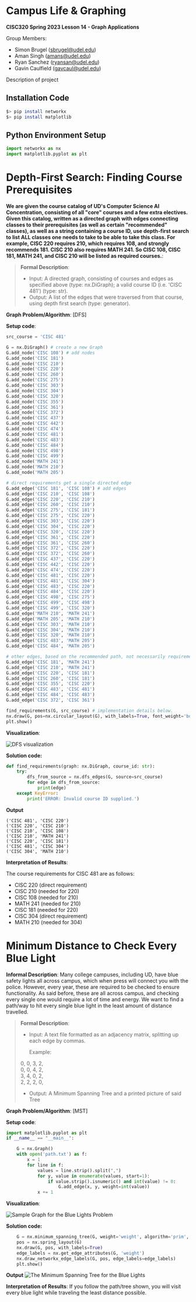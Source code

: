 # Campus Life & Graphing

**CISC320 Spring 2023 Lesson 14 - Graph Applications**

Group Members:

- Simon Brugel (sbrugel@udel.edu)
- Aman Singh (amans@udel.edu)
- Ryan Sanchez (ryansan@udel.edu)
- Gavin Caulfield (gavcaul@udel.edu)

Description of project

## Installation Code

```sh
$> pip install networkx
$> pip install matplotlib
```

## Python Environment Setup

```python
import networkx as nx
import matplotlib.pyplot as plt
```

# Depth-First Search: Finding Course Prerequisites

**We are given the course catalog of UD's Computer Science AI Concentration, consisting of all "core" courses and a few extra electives. Given this catalog, written as a directed graph with edges connecting classes to their prerequisites (as well as certain "recommended" classes), as well as a string containing a course ID, use depth-first search to list ALL classes one needs to take to be able to take this class. For example, CISC 220 requires 210, which requires 108, and strongly recommends 181. CISC 210 also requires MATH 241. So CISC 108, CISC 181, MATH 241, and CISC 210 will be listed as required courses.**:

> **Formal Description**:
>
> - Input: A directed graph, consisting of courses and edges as specified above (type: nx.DiGraph); a valid course ID (i.e. 'CISC 481') (type: str).
> - Output: A list of the edges that were traversed from that course, using depth first search (type: generator).

**Graph Problem/Algorithm**: [DFS]

**Setup code**:

```python
src_course = 'CISC 481'

G = nx.DiGraph() # create a new Graph
G.add_node('CISC 108') # add nodes
G.add_node('CISC 181')
G.add_node('CISC 210')
G.add_node('CISC 220')
G.add_node('CISC 260')
G.add_node('CISC 275')
G.add_node('CISC 303')
G.add_node('CISC 304')
G.add_node('CISC 320')
G.add_node('CISC 355')
G.add_node('CISC 361')
G.add_node('CISC 372')
G.add_node('CISC 437')
G.add_node('CISC 442')
G.add_node('CISC 474')
G.add_node('CISC 481')
G.add_node('CISC 483')
G.add_node('CISC 484')
G.add_node('CISC 498')
G.add_node('CISC 499')
G.add_node('MATH 241')
G.add_node('MATH 210')
G.add_node('MATH 205')

# direct requirements get a single directed edge
G.add_edge('CISC 181', 'CISC 108') # add edges
G.add_edge('CISC 210', 'CISC 108')
G.add_edge('CISC 220', 'CISC 210')
G.add_edge('CISC 260', 'CISC 210')
G.add_edge('CISC 275', 'CISC 181')
G.add_edge('CISC 275', 'CISC 220')
G.add_edge('CISC 303', 'CISC 220')
G.add_edge('CISC 304', 'CISC 220')
G.add_edge('CISC 320', 'CISC 220')
G.add_edge('CISC 361', 'CISC 220')
G.add_edge('CISC 361', 'CISC 260')
G.add_edge('CISC 372', 'CISC 220')
G.add_edge('CISC 372', 'CISC 260')
G.add_edge('CISC 437', 'CISC 220')
G.add_edge('CISC 442', 'CISC 220')
G.add_edge('CISC 474', 'CISC 220')
G.add_edge('CISC 481', 'CISC 220')
G.add_edge('CISC 481', 'CISC 304')
G.add_edge('CISC 483', 'CISC 220')
G.add_edge('CISC 484', 'CISC 220')
G.add_edge('CISC 498', 'CISC 275')
G.add_edge('CISC 499', 'CISC 498')
G.add_edge('CISC 499', 'CISC 320')
G.add_edge('MATH 210', 'MATH 241')
G.add_edge('MATH 205', 'MATH 210')
G.add_edge('CISC 303', 'MATH 210')
G.add_edge('CISC 304', 'MATH 210')
G.add_edge('CISC 320', 'MATH 210')
G.add_edge('CISC 483', 'MATH 205')
G.add_edge('CISC 484', 'MATH 205')

# other edges, based on the recommended path, not necessarily requirements
G.add_edge('CISC 181', 'MATH 241')
G.add_edge('CISC 210', 'MATH 241')
G.add_edge('CISC 220', 'CISC 181')
G.add_edge('CISC 260', 'CISC 181')
G.add_edge('CISC 355', 'CISC 220')
G.add_edge('CISC 483', 'CISC 481')
G.add_edge('CISC 484', 'CISC 483')
G.add_edge('CISC 372', 'CISC 361')

find_requirements(G, src_course) # implementation details below.
nx.draw(G, pos=nx.circular_layout(G), with_labels=True, font_weight='bold')
plt.show()
```

**Visualization**:

![DFS visualization](dfs.png)

**Solution code:**

```python
def find_requirements(graph: nx.DiGraph, course_id: str):
    try:
        dfs_from_source = nx.dfs_edges(G, source=src_course)
        for edge in dfs_from_source:
            print(edge)
    except KeyError:
        print('ERROR: Invalid course ID supplied.')
```

**Output**

```
('CISC 481', 'CISC 220')
('CISC 220', 'CISC 210')
('CISC 210', 'CISC 108')
('CISC 210', 'MATH 241')
('CISC 220', 'CISC 181')
('CISC 481', 'CISC 304')
('CISC 304', 'MATH 210')
```

**Interpretation of Results**:

The course requirements for CISC 481 are as follows:

- CISC 220 (direct requirement)
- CISC 210 (needed for 220)
- CISC 108 (needed for 210)
- MATH 241 (needed for 210)
- CISC 181 (needed for 220)
- CISC 304 (direct requirement)
- MATH 210 (needed for 304)

# Minimum Distance to Check Every Blue Light

**Informal Description**:
Many college campuses, including UD, have blue safety lights
all across campus, which when press will connect you with the police.
However, every year, these are required to be checked to ensure functionality.
As said before, these are all across campus, and checking every single one would require
a lot of time and energy. We want to find a path/way to hit every single blue light in the
least amount of distance travelled.

> **Formal Description**:
>
> - Input: A text file formatted as an adjacency matrix, splitting up each edge
>   by commas.
>
>   Example:
>
> 0, 0, 3, 2,  
> 0, 0, 4, 2,  
> 3, 4, 0, 2,  
> 2, 2, 2, 0,
>
> - Output: A Minimum Spanning Tree and a printed picture of said Tree

**Graph Problem/Algorithm**: [MST]

**Setup code**:

```python
import matplotlib.pyplot as plt
if __name__ == "__main__":

    G = nx.Graph()
    with open('path.txt') as f:
        x = 1
        for line in f:
            values = line.strip().split(",")
            for y, value in enumerate(values, start=1):
                if value.strip().isnumeric() and int(value) != 0:
                    G.add_edge(x, y, weight=int(value))
            x += 1

```

**Visualization**:

![Sample Graph for the Blue Lights Problem](Figure_1.png)

**Solution code:**

```python
    G = nx.minimum_spanning_tree(G, weight='weight', algorithm='prim', ignore_nan=False)
    pos = nx.spring_layout(G)
    nx.draw(G, pos, with_labels=True)
    edge_labels = nx.get_edge_attributes(G, 'weight')
    nx.draw_networkx_edge_labels(G, pos, edge_labels=edge_labels)
    plt.show()

```

**Output**
![The Minimum Spanning Tree for the Blue Lights](Figure_2.png)

**Interpretation of Results**:
If you follow the path/tree shown, you will visit every blue light while
traveling the least distance possible.

